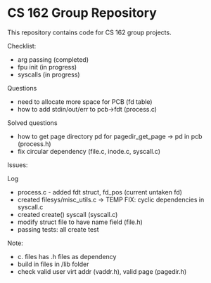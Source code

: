 CS 162 Group Repository
=======================

This repository contains code for CS 162 group projects.

Checklist:
- arg passing (completed)
- fpu init (in progress)
- syscalls (in progress)

Questions
- need to allocate more space for PCB (fd table)
- how to add stdin/out/err to pcb->fdt (process.c)
 
 Solved questions 
 - how to get page directory pd for pagedir_get_page -> pd in pcb (process.h)
 - fix circular dependency (file.c, inode.c, syscall.c)

Issues:

Log
- process.c - added fdt struct, fd_pos (current untaken fd)
- created filesys/misc_utils.c -> TEMP FIX: cyclic dependencies in syscall.c 
- created create() syscall (syscall.c)
- modify struct file to have name field (file.h)
- passing tests: all create test

Note:
- c. files has .h files as dependency 
- build in files in /lib folder
- check valid user virt addr (vaddr.h), valid page (pagedir.h)

